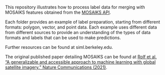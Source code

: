 This repository illustrates how to process label data for merging with MOSAIKS features obtained from the [MOSAIKS API](siml.berkeley.edu).

Each folder provides an example of label preparation, starting from different formats: polygon, vector, and point data. Each example uses different data from different sources to provide an understanding of the types of data formats and labels that can be used to make predictions.

Further resources can be found at siml.berkeley.edu.

The original published paper detailing MOSAIKS can be found at [Rolf et al. “A generalizable and accessible approach to machine learning with global satellite imagery.” Nature Communications (2021)](https://www.nature.com/articles/s41467-021-24638-z).